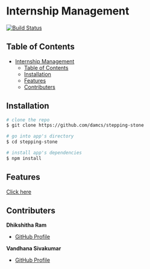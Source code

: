 # Internship Management
[![Build Status](https://travis-ci.org/DAMCS/stepping-stone.svg?branch=master)](https://travis-ci.org/DAMCS/stepping-stone)

## Table of Contents

- [Internship Management](#internship-management)
  - [Table of Contents](#table-of-contents)
  - [Installation](#installation)
  - [Features](#features)
  - [Contributers](#contributers)

## Installation

``` bash
# clone the repo
$ git clone https://github.com/damcs/stepping-stone

# go into app's directory
$ cd stepping-stone

# install app's dependencies
$ npm install
```
## Features

[Click here](FEATURES.md)

## Contributers

**Dhikshitha Ram**
* [GitHub Profile](<https://github.com/dhikshitha>)

**Vandhana Sivakumar**
* [GitHub Profile](<https://github.com/vandhanasiva>)



